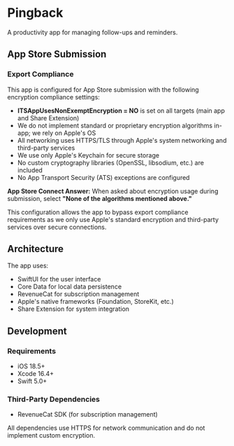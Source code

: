 # Pingback

A productivity app for managing follow-ups and reminders.

## App Store Submission

### Export Compliance

This app is configured for App Store submission with the following encryption compliance settings:

- **ITSAppUsesNonExemptEncryption = NO** is set on all targets (main app and Share Extension)
- We do not implement standard or proprietary encryption algorithms in-app; we rely on Apple's OS
- All networking uses HTTPS/TLS through Apple's system networking and third-party services
- We use only Apple's Keychain for secure storage
- No custom cryptography libraries (OpenSSL, libsodium, etc.) are included
- No App Transport Security (ATS) exceptions are configured

**App Store Connect Answer:** When asked about encryption usage during submission, select **"None of the algorithms mentioned above."**

This configuration allows the app to bypass export compliance requirements as we only use Apple's standard encryption and third-party services over secure connections.

## Architecture

The app uses:
- SwiftUI for the user interface
- Core Data for local data persistence
- RevenueCat for subscription management
- Apple's native frameworks (Foundation, StoreKit, etc.)
- Share Extension for system integration

## Development

### Requirements
- iOS 18.5+
- Xcode 16.4+
- Swift 5.0+

### Third-Party Dependencies
- RevenueCat SDK (for subscription management)

All dependencies use HTTPS for network communication and do not implement custom encryption.
